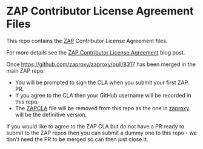 # ZAP Contributor License Agreement Files

This repo contains the [ZAP](https://github.com/zaproxy/zaproxy/) Contributor License Agreement files.

For more details see the [ZAP Contributor License Agreement](https://www.zaproxy.org/blog/2024-10-23-zap-contributor-license-agreement/) blog post.

Once https://github.com/zaproxy/zaproxy/pull/8317 has been merged in the main ZAP repo:

* You will be prompted to sign the CLA when you submit your first ZAP PR.
* If you agree to the CLA then your GitHub username will be recorded in this repo.
* The [ZAPCLA](ZAPCLA.md) file will be removed from this repo as the one in [zaproxy](https://github.com/zaproxy/zaproxy/) will be the definitive version.

If you would like to agree to the ZAP CLA but do not have a PR ready to submit to the ZAP repos then you can submit a dummy one to this repo - we don't need the PR to be merged so can then just close it.
